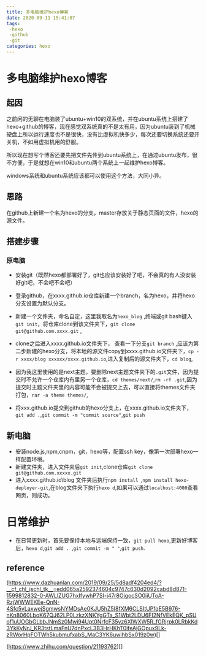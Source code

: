 ```yaml
---
title: 多电脑维护hexo博客
date: 2020-09-11 15:41:07
tags:
 -hexo
 -github
 -git
categories: hexo
---
```


# 多电脑维护hexo博客

## 起因

之前闲的无聊在电脑装了ubuntu+win10的双系统，并在ubuntu系统上搭建了hexo+github的博客，现在感觉双系统真的不是太有用，因为ubuntu装到了机械硬盘上所以运行速度也不是很快，没有比虚拟机快多少，每次还要切换系统还要开关机，不如用虚拟机用的舒服。

所以现在想写个博客还要先把文件先传到ubuntu系统上，在通过ubuntu发布，很不方便，于是就想在win10和ubuntu两个系统上一起维护hexo博客。

windows系统和ubuntu系统应该都可以使用这个方法，大同小异。



<!--more-->



## 思路

在github上新建一个名为hexo的分支，master存放关于静态页面的文件，hexo的源文件。

## 搭建步骤

### 原电脑

- 安装git（既然hexo都部署好了，git也应该安装好了吧，不会真的有人没安装好git吧，不会吧不会吧）
- 登录github，在xxxx.github.io仓库新建一个branch，名为hexo，并将hexo分支设置为默认分支。

- 新建一个文件夹，命名自定，这里我取名为```hexo_blog``` ,终端或git bash键入```git init```，将仓库clone到该文件夹下，```git clone git@github.com.xxxx.git``` ,
- clone之后进入xxxx.github.io文件夹下， 查看一下分支```git branch``` ,应该为第二步新建的hexo分支，将本地的源文件copy到xxxx.github.io文件夹下，```cp -r xxxx/blog xxxxxx/xxxx.github.io```,进入复制后的源文件夹下，```cd blog```,
- 因为我这里使用的是next主题，要删除next主题文件夹下的```.git```文件，因为提交时不允许一个仓库内有里另一个仓库，```cd themes/next/```,```rm -rf .git```,因为提交时主题文件夹里的内容可能不会被提交上去，可以直接将themes文件夹打包，```rar -a theme themes/```,
- 将xxx.github.io提交到github的hexo分支上，在xxxx.github.io文件夹下，```git add .```,```git commit -m "commit source"```,```git push```

## 新电脑

- 安装node.js,npm,cnpm，git，hexo等，配置ssh key，像第一次部署hexo一样配置环境。
- 新建文件夹，进入文件夹后```git init```,clone仓库```git clone git@github.com.xxxxx.git```
- 进入xxxx.github.io\blog 文件夹后执行```npm install ```,``` npm install hexo-deployer-git ```,在blog文件夹下执行```hexo d```,如果可以通过```localhost:4000```查看网页，则成功。

# 日常维护

- 在日常更新时，首先要保持本地与远端保持一致，```git pull hexo```,更新好博客后，```hexo d```,```git add . ```,```git commit -m " "```,```git push```.

## reference

(https://www.dazhuanlan.com/2019/09/25/5d8adf4204ed4/?__cf_chl_jschl_tk__=edd065a2592374604c9747c630d2092cabd8d871-1599812832-0-AWLlZUG7hxIfywhP7SI-j47r8OjgocSO0iiUToA-RzjWWWEKEe-QnN-4Sfc5vLaxwejSgmwsNYMDsAe0KJU5hZ5I8fXM6CLSItUPfqE5B976-nKn8060LboK67QJ62LP0LzkzXNKYgGTa_S1Wbt2LDU6FI2NfVEkEQK_pSUof1uUOGbGLbbJNmSz0Mwi94Upt0NrfcF35vz6XIWXW5R_fGRjrpk0LRbkKd3YkKyNrJ_KR3tstLmaFnU7dnPxcL3B3HrHKhT0ifeAjGOpux9Lk-zRWorHpFOTWh5kubmufxabS_MaC3YK6uwihbSx019z0w)[]

(https://www.zhihu.com/question/21193762)[]